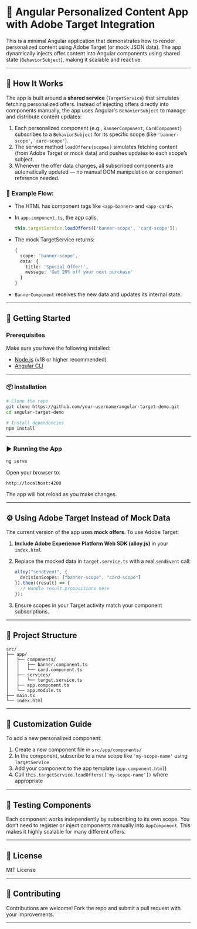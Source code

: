 # 🎯 Angular Personalized Content App with Adobe Target Integration

This is a minimal Angular application that demonstrates how to render personalized content using Adobe Target (or mock JSON data). The app dynamically injects offer content into Angular components using shared state (`BehaviorSubject`), making it scalable and reactive.

---

## 🧠 How It Works

The app is built around a **shared service** (`TargetService`) that simulates fetching personalized offers. Instead of injecting offers directly into components manually, the app uses Angular's `BehaviorSubject` to manage and distribute content updates:

1. Each personalized component (e.g., `BannerComponent`, `CardComponent`) subscribes to a `BehaviorSubject` for its specific scope (like `'banner-scope'`, `'card-scope'`).
2. The service method `loadOffers(scopes)` simulates fetching content (from Adobe Target or mock data) and pushes updates to each scope’s subject.
3. Whenever the offer data changes, all subscribed components are automatically updated — no manual DOM manipulation or component reference needed.

### 🔄 Example Flow:

- The HTML has component tags like `<app-banner>` and `<app-card>`.
- In `app.component.ts`, the app calls:

  ```ts
  this.targetService.loadOffers(['banner-scope', 'card-scope']);
  ```

- The mock TargetService returns:

  ```ts
  {
    scope: 'banner-scope',
    data: {
      title: 'Special Offer!',
      message: 'Get 20% off your next purchase'
    }
  }
  ```

- `BannerComponent` receives the new data and updates its internal state.

---

## 🚀 Getting Started

### Prerequisites

Make sure you have the following installed:

- [Node.js](https://nodejs.org/) (v18 or higher recommended)
- [Angular CLI](https://angular.io/cli)

---

### 📦 Installation

```bash
# Clone the repo
git clone https://github.com/your-username/angular-target-demo.git
cd angular-target-demo

# Install dependencies
npm install
```

---

### ▶️ Running the App

```bash
ng serve
```

Open your browser to:

```
http://localhost:4200
```

The app will hot reload as you make changes.

---

## ⚙️ Using Adobe Target Instead of Mock Data

The current version of the app uses **mock offers**. To use Adobe Target:

1. **Include Adobe Experience Platform Web SDK (alloy.js)** in your `index.html`.

2. Replace the mocked data in `target.service.ts` with a real `sendEvent` call:

   ```ts
   alloy("sendEvent", {
     decisionScopes: ["banner-scope", "card-scope"]
   }).then((result) => {
     // Handle result.propositions here
   });
   ```

3. Ensure scopes in your Target activity match your component subscriptions.

---

## 📁 Project Structure

```
src/
├── app/
│   ├── components/
│   │   ├── banner.component.ts
│   │   └── card.component.ts
│   ├── services/
│   │   └── target.service.ts
│   ├── app.component.ts
│   └── app.module.ts
├── main.ts
└── index.html
```

---

## 🧩 Customization Guide

To add a new personalized component:

1. Create a new component file in `src/app/components/`
2. In the component, subscribe to a new scope like `'my-scope-name'` using `TargetService`
3. Add your component to the app template (`app.component.html`)
4. Call `this.targetService.loadOffers(['my-scope-name'])` where appropriate

---

## 🧪 Testing Components

Each component works independently by subscribing to its own scope. You don’t need to register or inject components manually into `AppComponent`. This makes it highly scalable for many different offers.

---

## 📄 License

MIT License

---

## 🤝 Contributing

Contributions are welcome! Fork the repo and submit a pull request with your improvements.

---